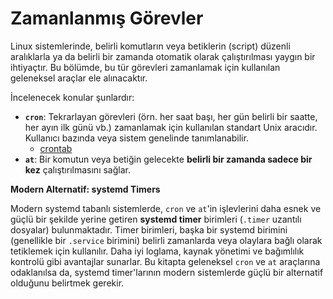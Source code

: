 # Zamanlanmış Görevler

Linux sistemlerinde, belirli komutların veya betiklerin (script) düzenli aralıklarla ya da belirli bir zamanda otomatik olarak çalıştırılması yaygın bir ihtiyaçtır. Bu bölümde, bu tür görevleri zamanlamak için kullanılan geleneksel araçlar ele alınacaktır.

İncelenecek konular şunlardır:

*   **`cron`**: Tekrarlayan görevleri (örn. her saat başı, her gün belirli bir saatte, her ayın ilk günü vb.) zamanlamak için kullanılan standart Unix aracıdır. Kullanıcı bazında veya sistem genelinde tanımlanabilir.
    *   [crontab](crontab.md)
*   **`at`**: Bir komutun veya betiğin gelecekte **belirli bir zamanda sadece bir kez** çalıştırılmasını sağlar.

**Modern Alternatif: systemd Timers**

Modern systemd tabanlı sistemlerde, `cron` ve `at`'in işlevlerini daha esnek ve güçlü bir şekilde yerine getiren **systemd timer** birimleri (`.timer` uzantılı dosyalar) bulunmaktadır. Timer birimleri, başka bir systemd birimini (genellikle bir `.service` birimini) belirli zamanlarda veya olaylara bağlı olarak tetiklemek için kullanılır. Daha iyi loglama, kaynak yönetimi ve bağımlılık kontrolü gibi avantajlar sunarlar. Bu kitapta geleneksel `cron` ve `at` araçlarına odaklanılsa da, systemd timer'larının modern sistemlerde güçlü bir alternatif olduğunu belirtmek gerekir.
